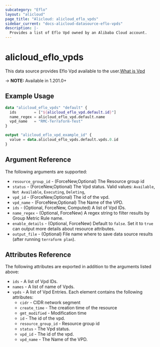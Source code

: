 ```yaml
---
subcategory: "Eflo"
layout: "alicloud"
page_title: "Alicloud: alicloud_eflo_vpds"
sidebar_current: "docs-alicloud-datasource-eflo-vpds"
description: |-
  Provides a list of Eflo Vpd owned by an Alibaba Cloud account.
---
```


# alicloud_eflo_vpds

This data source provides Eflo Vpd available to the user.[What is Vpd](https://help.aliyun.com/document_detail/604976.html)

-> **NOTE:** Available in 1.201.0+

## Example Usage

```terraform
data "alicloud_eflo_vpds" "default" {
  ids        = ["${alicloud_eflo_vpd.default.id}"]
  name_regex = alicloud_eflo_vpd.default.name
  vpd_name   = "RMC-Terraform-Test"
}

output "alicloud_eflo_vpd_example_id" {
  value = data.alicloud_eflo_vpds.default.vpds.0.id
}
```

## Argument Reference

The following arguments are supported:
* `resource_group_id` - (ForceNew,Optional) The Resource group id
* `status` - (ForceNew,Optional) The Vpd status. Valid values: `Available`, `Not Available`, `Executing`, `Deleting`,
* `vpd_id` - (ForceNew,Optional) The id of the vpd.
* `vpd_name` - (ForceNew,Optional) The Name of the VPD.
* `ids` - (Optional, ForceNew, Computed) A list of Vpd IDs.
* `name_regex` - (Optional, ForceNew) A regex string to filter results by Group Metric Rule name.
* `enable_details` - (Optional, ForceNew) Default to `false`. Set it to `true` can output more details about resource attributes.
* `output_file` - (Optional) File name where to save data source results (after running `terraform plan`).


## Attributes Reference

The following attributes are exported in addition to the arguments listed above:
* `ids` - A list of Vpd IDs.
* `names` - A list of name of Vpds.
* `vpds` - A list of Vpd Entries. Each element contains the following attributes:
  * `cidr` - CIDR network segment
  * `create_time` - The creation time of the resource
  * `gmt_modified` - Modification time
  * `id` - The id of the vpd.
  * `resource_group_id` - Resource group id
  * `status` - The Vpd status.
  * `vpd_id` - The id of the vpd.
  * `vpd_name` - The Name of the VPD.
